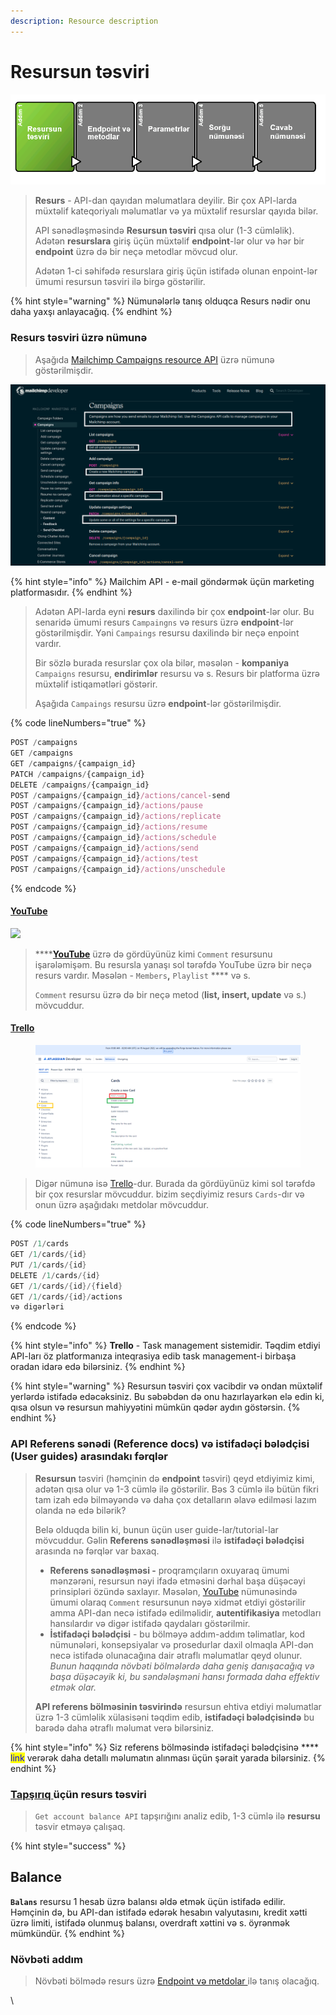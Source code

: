 ```yaml
---
description: Resource description
---
```


# Resursun təsviri



![](../.gitbook/assets/resource.png)

> **Resurs** - API-dan qayıdan məlumatlara deyilir. Bir çox API-larda müxtəlif kateqoriyalı məlumatlar və ya müxtəlif resurslar qayıda bilər.
>
> API sənədləşməsində **Resursun təsviri** qısa olur (1-3 cümləlik). Adətən **resurslara** giriş üçün müxtəlif **endpoint**-lər olur və hər bir **endpoint** üzrə də bir neçə metodlar mövcud olur.&#x20;
>
> Adətən 1-ci səhifədə resurslara giriş üçün istifadə olunan enpoint-lər ümumi resursun təsviri ilə birgə göstərilir.&#x20;

{% hint style="warning" %}
Nümunələrlə tanış olduqca Resurs nədir onu daha yaxşı anlayacağıq.
{% endhint %}

### Resurs təsviri üzrə nümunə

> Aşağıda [Mailchimp Campaigns resource API](https://developer.mailchimp.com/documentation/mailchimp/reference/campaigns/) üzrə nümunə göstərilmişdir.

![](<../.gitbook/assets/mailchimp (1).png>)

{% hint style="info" %}
Mailchim API - e-mail göndərmək üçün marketing platformasıdır.
{% endhint %}

> Adətən API-larda eyni **resurs** daxilində bir çox **endpoint**-lər olur. Bu senaridə ümumi resurs `Campaingns` və resurs üzrə **endpoint**-lər göstərilmişdir. Yəni `Campaings` resursu daxilində bir neçə enpoint vardır.
>
> Bir sözlə burada resurslar çox ola bilər, məsələn - **kompaniya** `Campaigns` resursu, **endirimlər** resursu və s. Resurs bir platforma üzrə müxtəlif istiqamətləri göstərir.
>
> Aşağıda `Campaings` resursu üzrə **endpoint**-lər göstərilmişdir.

{% code lineNumbers="true" %}
```javascript
POST /campaigns
GET /campaigns
GET /campaigns/{campaign_id}
PATCH /campaigns/{campaign_id}
DELETE /campaigns/{campaign_id}
POST /campaigns/{campaign_id}/actions/cancel-send
POST /campaigns/{campaign_id}/actions/pause
POST /campaigns/{campaign_id}/actions/replicate
POST /campaigns/{campaign_id}/actions/resume
POST /campaigns/{campaign_id}/actions/schedule
POST /campaigns/{campaign_id}/actions/send
POST /campaigns/{campaign_id}/actions/test
POST /campaigns/{campaign_id}/actions/unschedule
```
{% endcode %}

#### [YouTube](https://developers.google.com/youtube/v3/docs/comments)

![](../.gitbook/assets/youtube\_api.PNG)

> ****[**YouTube**](https://developers.google.com/youtube/v3/docs/comments) üzrə də gördüyünüz kimi `Comment` resursunu işarələmişəm. Bu resursla yanaşı sol tərəfdə YouTube üzrə bir neçə resurs vardır. Məsələn - `Members`**,** `Playlist` **** və s.
>
> `Comment` resursu üzrə də bir neçə metod (**list, insert, update** və s.) mövcuddur.

#### [Trello](https://developer.atlassian.com/cloud/trello/rest/api-group-cards/#api-group-cards)

<figure><img src="../.gitbook/assets/trello_v1.png" alt=""><figcaption></figcaption></figure>

> Digər nümunə isə [Trello](https://developer.atlassian.com/cloud/trello/rest/api-group-cards/#api-group-cards)-dur. Burada da gördüyünüz kimi sol tərəfdə bir çox resurslar mövcuddur. bizim seçdiyimiz resurs `Cards`-dır və onun üzrə aşağıdakı metdolar mövcuddur.

{% code lineNumbers="true" %}
```java
POST /1/cards
GET /1/cards/{id}
PUT /1/cards/{id}
DELETE /1/cards/{id}
GET /1/cards/{id}/{field}
GET /1/cards/{id}/actions
və digərləri
```
{% endcode %}

{% hint style="info" %}
**Trello** - Task management sistemidir. Təqdim etdiyi API-ları öz platformanıza inteqrasiya edib task management-i birbaşa oradan idarə edə bilərsiniz.
{% endhint %}

{% hint style="warning" %}
Resursun təsviri çox vacibdir və ondan müxtəlif yerlərdə istifadə edəcəksiniz. Bu səbəbdən də onu hazırlayarkən elə edin ki, qısa olsun və resursun mahiyyətini mümkün qədər aydın göstərsin.&#x20;
{% endhint %}

### API Referens sənədi (Reference docs) və istifadəçi bələdçisi (User guides) arasındakı fərqlər <a href="#recognize-the-difference-between-reference-docs-versus-user-guides" id="recognize-the-difference-between-reference-docs-versus-user-guides"></a>

> **Resursun** təsviri (həmçinin də **endpoint** təsviri) qeyd etdiyimiz kimi, adətən qısa olur və 1-3 cümlə ilə göstərilir. Bəs 3 cümlə ilə bütün fikri tam izah edə bilməyəndə və daha çox detalların əlavə edilməsi lazım olanda nə edə bilərik?&#x20;
>
> Belə olduqda bilin ki, bunun üçün user guide-lar/tutorial-lar mövcuddur. Gəlin **Referens sənədləşməsi** ilə **istifadəçi bələdçisi** arasında nə fərqlər var baxaq.
>
> * **Referens sənədləşməsi -** proqramçıların oxuyaraq ümumi mənzərəni, resursun nəyi ifadə etməsini dərhal başa düşəcəyi prinsipləri özündə saxlayır. Məsələn, [YouTube](step-1-resource-description-api-reference-tutorial.md#youtube) nümunəsində  ümumi olaraq `Comment` resursunun nəyə xidmət etdiyi göstərilir amma API-dan necə istifadə edilməlidir, **autentifikasiya** metodları hansılardır və digər istifadə qaydaları göstərilmir.
> * **İstifadəçi bələdçisi** -  bu bölməyə addım-addım təlimatlar, kod nümunələri, konsepsiyalar və prosedurlar daxil olmaqla API-dən necə istifadə olunacağına dair ətraflı məlumatlar qeyd olunur. _Bunun haqqında növbəti bölmələrdə daha geniş danışacağıq və başa düşəcəyik ki, bu səndələşməni hansı formada daha effektiv etmək olar._
>
> **API referens bölməsinin təsvirində** resursun ehtiva etdiyi məlumatlar üzrə 1-3 cümləlik xülasisəni təqdim edib, **istifadəçi bələdçisində** bu barədə daha ətraflı məlumat verə bilərsiniz.&#x20;

{% hint style="info" %}
Siz referens bölməsində istifadəçi bələdçisinə **** <mark style="color:blue;">link</mark> verərək daha detallı məlumatın alınması üçün şərait yarada bilərsiniz.&#x20;
{% endhint %}

### [Tapşırıq ](../tapsiriq.md)üçün resurs təsviri <a href="#resource-description-for-the-surfreport-endpoint" id="resource-description-for-the-surfreport-endpoint"></a>

> `Get account balance API` tapşırığını analiz edib, 1-3 cümlə ilə **resursu** təsvir etməyə çalışaq.&#x20;

{% hint style="success" %}
## Balance

**`Balans`** resursu 1 hesab üzrə balansı əldə etmək üçün istifadə edilir. Həmçinin də, bu API-dan istifadə edərək hesabın valyutasını, kredit xətti üzrə limiti, istifadə olunmuş balansı, overdraft xəttini və s. öyrənmək mümkündür.
{% endhint %}

### Növbəti addım

> Növbəti bölmədə resurs üzrə [Endpoint və metdolar ](step-2-endpoints-and-methods-api-reference-tutorial.md)ilə tanış olacağıq.&#x20;

\

